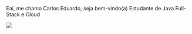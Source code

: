 Eai, me chamo Carlos Eduardo, seja bem-vindo(a) 
Estudante de Java Full-Stack e Cloud



<picture>
  <source
    srcset="https://github-readme-stats.vercel.app/api?username=CarlosEduardoMendesPereira&show_icons=true&theme=synthwave"
    media="(prefers-color-scheme: dark)"
  />
  <source
    srcset="https://github-readme-stats.vercel.app/api?username=CarlosEduardoMendes&show_icons=true"
    media="(prefers-color-scheme: light), (prefers-color-scheme: no-preference)"
  />
  <img src="https://github-readme-stats.vercel.app/api?username=anuraghazra&show_icons=true" />
</picture>
